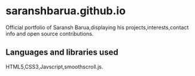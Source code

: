 # saranshbarua.github.io
Official portfolio of Saransh Barua,displaying his projects,interests,contact info and open source contributions.  
## Languages and libraries used  
HTML5,CSS3,Javscript,smoothscroll.js.
